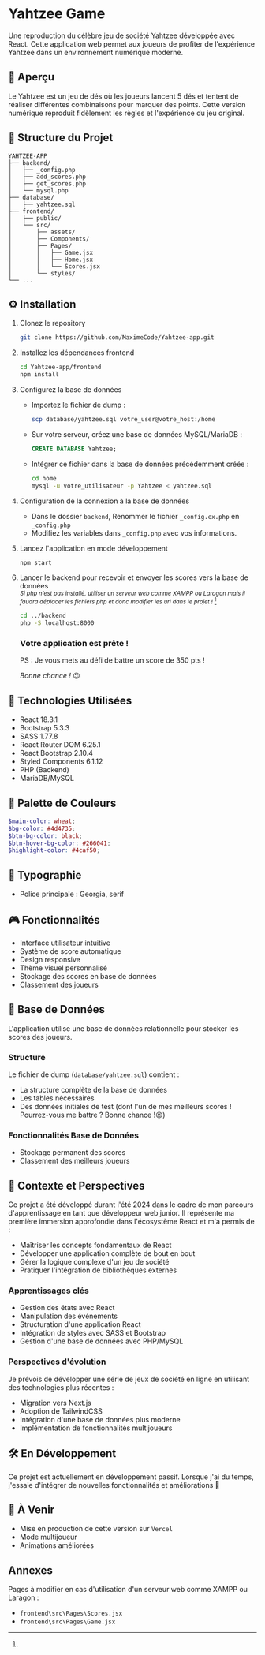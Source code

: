 # Yahtzee Game

Une reproduction du célèbre jeu de société Yahtzee développée avec React. Cette application web permet aux joueurs de profiter de l'expérience Yahtzee dans un environnement numérique moderne.

## 🎲 Aperçu

Le Yahtzee est un jeu de dés où les joueurs lancent 5 dés et tentent de réaliser différentes combinaisons pour marquer des points. Cette version numérique reproduit fidèlement les règles et l'expérience du jeu original.

## 📁 Structure du Projet

```
YAHTZEE-APP
├── backend/
│   ├── _config.php
│   ├── add_scores.php
│   ├── get_scores.php
│   └── mysql.php
├── database/
│   ├── yahtzee.sql
├── frontend/
│   ├── public/
│   └── src/
│       ├── assets/
│       ├── Components/
│       ├── Pages/
│       │   ├── Game.jsx
│       │   ├── Home.jsx
│       │   └── Scores.jsx
│       └── styles/
└── ...
```

## ⚙️ Installation

1. Clonez le repository

    ```bash
    git clone https://github.com/MaximeCode/Yahtzee-app.git
    ```

2. Installez les dépendances frontend

    ```bash
    cd Yahtzee-app/frontend
    npm install
    ```

3. Configurez la base de données

    - Importez le fichier de dump :
      ```bash
      scp database/yahtzee.sql votre_user@votre_host:/home
      ```

    - Sur votre serveur, créez une base de données MySQL/MariaDB :
      ```sql
      CREATE DATABASE Yahtzee;
      ```
      
    - Intégrer ce fichier dans la base de données précédemment créée :
      ```bash
      cd home
      mysql -u votre_utilisateur -p Yahtzee < yahtzee.sql
      ```

5. Configuration de la connexion à la base de données

    - Dans le dossier `backend`, Renommer le fichier `_config.ex.php` en `_config.php`
    - Modifiez les variables dans `_config.php` avec vos informations.

6. Lancez l'application en mode développement

    ```bash
    npm start
    ```

7. Lancer le backend pour recevoir et envoyer les scores vers la base de données  
<sub>*Si php n'est pas installé, utiliser un serveur web comme XAMPP ou Laragon mais il faudra déplacer les fichiers php et donc modifier les url dans le projet !* [^1]</sub>

    ```bash
    cd ../backend
    php -S localhost:8000
    ```

   ### Votre application est prête !
   PS : Je vous mets au défi de battre un score de 350 pts !

   *Bonne chance !* 😉

## 🚀 Technologies Utilisées

- React 18.3.1
- Bootstrap 5.3.3
- SASS 1.77.8
- React Router DOM 6.25.1
- React Bootstrap 2.10.4
- Styled Components 6.1.12
- PHP (Backend)
- MariaDB/MySQL

## 🎨 Palette de Couleurs

```scss
$main-color: wheat;
$bg-color: #4d4735;
$btn-bg-color: black;
$btn-hover-bg-color: #266041;
$highlight-color: #4caf50;
```

## 📜 Typographie

- Police principale : Georgia, serif

## 🎮 Fonctionnalités

- Interface utilisateur intuitive
- Système de score automatique
- Design responsive
- Thème visuel personnalisé
- Stockage des scores en base de données
- Classement des joueurs

## 💾 Base de Données

L'application utilise une base de données relationnelle pour stocker les scores des joueurs.

### Structure

Le fichier de dump (`database/yahtzee.sql`) contient :

- La structure complète de la base de données
- Les tables nécessaires
- Des données initiales de test (dont l'un de mes meilleurs scores ! Pourrez-vous me battre ? Bonne chance !😉)

### Fonctionnalités Base de Données

- Stockage permanent des scores
- Classement des meilleurs joueurs

## 📝 Contexte et Perspectives

Ce projet a été développé durant l'été 2024 dans le cadre de mon parcours d'apprentissage en tant que développeur web junior. Il représente ma première immersion approfondie dans l'écosystème React et m'a permis de :

- Maîtriser les concepts fondamentaux de React
- Développer une application complète de bout en bout
- Gérer la logique complexe d'un jeu de société
- Pratiquer l'intégration de bibliothèques externes

### Apprentissages clés

- Gestion des états avec React
- Manipulation des événements
- Structuration d'une application React
- Intégration de styles avec SASS et Bootstrap
- Gestion d'une base de données avec PHP/MySQL

### Perspectives d'évolution

Je prévois de développer une série de jeux de société en ligne en utilisant des technologies plus récentes :

- Migration vers Next.js
- Adoption de TailwindCSS
- Intégration d'une base de données plus moderne
- Implémentation de fonctionnalités multijoueurs

## 🛠️ En Développement

Ce projet est actuellement en développement passif. Lorsque j'ai du temps, j'essaie d'intégrer de nouvelles fonctionnalités et améliorations 🔧

## 🎯 À Venir

- Mise en production de cette version sur `Vercel`
- Mode multijoueur
- Animations améliorées


## Annexes

[^1]: 
Pages à modifier en cas d'utilisation d'un serveur web comme XAMPP ou Laragon :
- `frontend\src\Pages\Scores.jsx`
- `frontend\src\Pages\Game.jsx`
